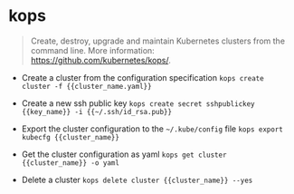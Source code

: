 # kops
> Create, destroy, upgrade and maintain Kubernetes clusters from the command line.
> More information: <https://github.com/kubernetes/kops/>.

- Create a cluster from the configuration specification
`kops create cluster -f {{cluster_name.yaml}}`

- Create a new ssh public key
`kops create secret sshpublickey {{key_name}} -i {{~/.ssh/id_rsa.pub}}`

- Export the cluster configuration to the `~/.kube/config` file
`kops export kubecfg {{cluster_name}}`

- Get the cluster configuration as yaml
`kops get cluster {{cluster_name}} -o yaml`

- Delete a cluster
`kops delete cluster {{cluster_name}} --yes`
